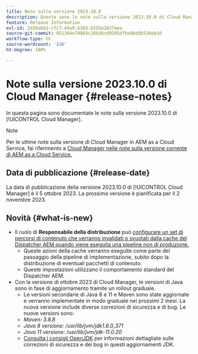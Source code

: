 ```yaml
---
title: Note sulla versione 2023.10.0
description: Queste sono le note sulla versione 2023.10.0 di Cloud Manager.
feature: Release Information
exl-id: 2d38abb1-cfc7-44a9-b303-b555e2827eea
source-git-commit: 851364e74864c28b3bcd9285dfbe06ddb530eb10
workflow-type: ht
source-wordcount: '226'
ht-degree: 100%

---
```



# Note sulla versione 2023.10.0 di Cloud Manager {#release-notes}

In questa pagina sono documentate le note sulla versione 2023.10.0 di [!UICONTROL Cloud Manager].

>[!NOTE]
>
>Per le ultime note sulla versione di Cloud Manager in AEM as a Cloud Service, fai riferimento a [Cloud Manager nelle note sulla versione corrente di AEM as a Cloud Service.](https://experienceleague.adobe.com/docs/experience-manager-cloud-service/content/implementing/using-cloud-manager/release-notes-cloud-manager/release-notes-cm-current.html?lang=it)

## Data di pubblicazione {#release-date}

La data di pubblicazione della versione 2023.10.0 di [!UICONTROL Cloud Manager] è il 5 ottobre 2023. La prossima versione è pianificata per il 2 novembre 2023.

## Novità {#what-is-new}

* Il ruolo di **Responsabile della distribuzione** può [configurare un set di percorsi di contenuto che verranno invalidati o svuotati dalla cache del Dispatcher AEM quando viene eseguita una pipeline non di produzione.](/help/using/non-production-pipelines.md)
   * Queste azioni della cache verranno eseguite come parte del passaggio della pipeline di implementazione, subito dopo la distribuzione di eventuali pacchetti di contenuto.
   * Queste impostazioni utilizzano il comportamento standard del Dispatcher AEM.
* Con la versione di ottobre 2023 di Cloud Manager, le versioni di Java sono in fase di aggiornamento tramite un rollout graduale.
   * Le versioni secondarie di Java 8 e 11 e Maven sono state aggiornate e verranno implementate in modo graduale nei prossimi 2 mesi. La nuova versione include diverse correzioni di sicurezza e di bug. Le nuove versioni sono:
   * *Maven: 3.8.8*
   * *Java 8 versione: /usr/lib/jvm/jdk1.8.0_371*
   * *Java 11 versione: /usr/lib/jvm/jdk-11.0.20*
   * [Consulta i consigli OpenJDK](https://openjdk.org/groups/vulnerability/advisories/) per informazioni dettagliate sulle correzioni di sicurezza e dei bug in questi aggiornamenti JDK.
